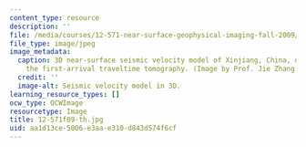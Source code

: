 ```yaml
---
content_type: resource
description: ''
file: /media/courses/12-571-near-surface-geophysical-imaging-fall-2009/aa1d13ce5006e3aae310d843d574f6cf_12-571f09-th.jpg
file_type: image/jpeg
image_metadata:
  caption: 3D near-surface seismic velocity model of Xinjiang, China, derived from
    the first-arrival traveltime tomography. (Image by Prof. Jie Zhang.)
  credit: ''
  image-alt: Seismic velocity model in 3D.
learning_resource_types: []
ocw_type: OCWImage
resourcetype: Image
title: 12-571f09-th.jpg
uid: aa1d13ce-5006-e3aa-e310-d843d574f6cf
---
```

